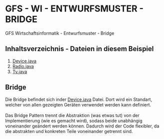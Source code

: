 # GFS - WI - ENTWURFSMUSTER - BRIDGE
GFS Wirtschaftsinformatik - Entwurfsmuster - Bridge

## Inhaltsverzeichnis - Dateien in diesem Beispiel
1. [Device.java](./Device.java)
2. [Radio.java](./Radio.java)
3. [Tv.java](./Tv.java)

## <h2>Bridge</h2>
Die Bridge befindet sich inder [Device.java](./Device.java) Datei. Dort wird ein Standart, welcher von allen gezeigten Geräten verwendet werden kann definiert.
</br></br>
Das Bridge Pattern trennt die Abstraktion (was etwas tut) von der Implementierung (wie es gemacht wird), sodass beide unabhängig voneinander geändert werden können. Dadurch wird der Code flexibler, da die abstrakten und konkreten Teile voneinander getrennt sind.
